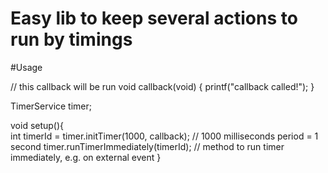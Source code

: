 # Easy lib to keep several actions to run by timings

#Usage

// this callback will be run
void callback(void) {
    printf("callback called!");
}

TimerService timer;


void setup(){    
    int timerId = timer.initTimer(1000, callback); // 1000 milliseconds period = 1 second
    timer.runTimerImmediately(timerId); // method to run timer immediately, e.g. on external event
}
